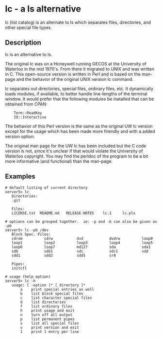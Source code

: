# lc - a ls alternative
lc (list catalog) is an alternate to ls which separates files, directories, and
other special file types.

## Description
lc is an alternative to ls.

The original lc was on a Honeywell running GECOS at the University of
Waterloo in the mid 1970's.  From there it migrated to UNIX and was
written in C.  This open-source version is written in Perl and is based
on the man-page and the behavior of the original UNIX version lc command.

lc separates out directories, special files, ordinary files, etc.
It dynamically loads modules, if available, to better handle line-lengths
of the terminal window.  It would prefer that the following modules be installed
that can be obtained from CPAN:

        Term::ReadKey  
        IO::Interactive

The behavior of this Perl version is the same as the original UW lc version
except for the usage which has been made more friendly and with a added version option.

The original man page for the UW lc has been included but the C code version is not,
since it's unclear if that would violate the University of Waterloo copyright.
You may find the perldoc of the program to be a bit more informative (and functional)
than the man-page.

## Examples
    # default listing of current directory
    server5> lc
       Directories:
       .git           
   
       Files:
       LICENSE.txt  README.md   RELEASE-NOTES    lc.1     lc.plx

    # options can be grouped together.  ie: -p and -b can also be given as -pb
    server5> lc -pb /dev
       Block Spec. Files:
       cdrom          cdrw           dvd            dvdrw          loop0
       loop1          loop2          loop3          loop4          loop5
       loop6          loop7          md127          sda            sda1
       sdb            sdb1           sdc            sdc1           sdd
       sdd1           sdd2           sdd5           sr0            
    
       Pipes:
       initctl 

    # usage (help option)
    server5> lc -h
       usage: [ -option ]* [ directory ]*
           a    print special entries as well
           b    list block special files
           c    list character special files
           d    list directories
           f    list ordinary files
           h    print usage and exit
           n    turn off all output
           p    list permanent pipes
           s    list all special files
           v    print version and exit
           1    print 1 entry per line
